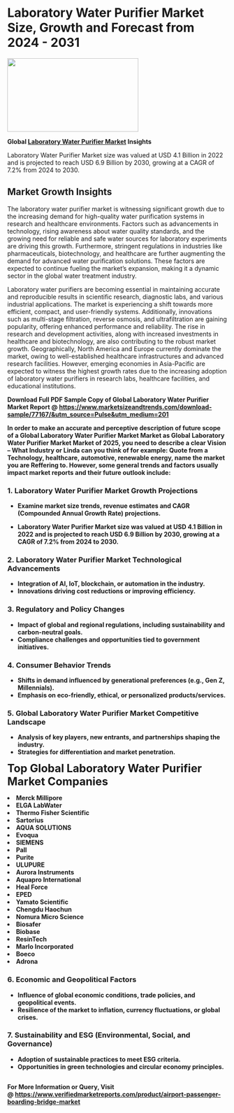 <H1>Laboratory Water Purifier Market Size, Growth and Forecast from 2024 - 2031</H1><img class="aligncenter size-medium wp-image-584254" src="https://thirdeyenews.in/wp-content/uploads/2024/09/Global-Market-Research-300x168.jpeg" alt="" width="300" height="168" /><p><strong>Global&nbsp;<a href="https://www.marketsizeandtrends.com/download-sample/77167/&amp;utm_source=Pulse&amp;utm_medium=201">Laboratory Water Purifier Market</a> Insights</strong></p><p>Laboratory Water Purifier Market size was valued at USD 4.1 Billion in 2022 and is projected to reach USD 6.9 Billion by 2030, growing at a CAGR of 7.2% from 2024 to 2030.</p><p><h2>Market Growth Insights</h2> <p>The laboratory water purifier market is witnessing significant growth due to the increasing demand for high-quality water purification systems in research and healthcare environments. Factors such as advancements in technology, rising awareness about water quality standards, and the growing need for reliable and safe water sources for laboratory experiments are driving this growth. Furthermore, stringent regulations in industries like pharmaceuticals, biotechnology, and healthcare are further augmenting the demand for advanced water purification solutions. These factors are expected to continue fueling the market’s expansion, making it a dynamic sector in the global water treatment industry.</p> <p><strong></strong></p> <p>Laboratory water purifiers are becoming essential in maintaining accurate and reproducible results in scientific research, diagnostic labs, and various industrial applications. The market is experiencing a shift towards more efficient, compact, and user-friendly systems. Additionally, innovations such as multi-stage filtration, reverse osmosis, and ultrafiltration are gaining popularity, offering enhanced performance and reliability. The rise in research and development activities, along with increased investments in healthcare and biotechnology, are also contributing to the robust market growth. Geographically, North America and Europe currently dominate the market, owing to well-established healthcare infrastructures and advanced research facilities. However, emerging economies in Asia-Pacific are expected to witness the highest growth rates due to the increasing adoption of laboratory water purifiers in research labs, healthcare facilities, and educational institutions.</p> <p><strong></p><p><span class=""><strong>Download Full PDF Sample Copy of Global Laboratory Water Purifier Market Report</strong> @ <a href="https://www.marketsizeandtrends.com/download-sample/77167/&amp;utm_source=Pulse&amp;utm_medium=201" target="_blank">https://www.marketsizeandtrends.com/download-sample/77167/&amp;utm_source=Pulse&amp;utm_medium=201</a></span></p><p>In order to make an accurate and perceptive description of future scope of a Global&nbsp;Laboratory Water Purifier Market Market as Global&nbsp;Laboratory Water Purifier Market Market of 2025, you need to describe a clear Vision &ndash; What Industry or Linda can you think of for example: Quote from a Technology, healthcare, automotive, renewable energy, name the market you are Reffering to. However, some general trends and factors usually impact market reports and their future outlook include:</p><h3>1.&nbsp;<strong>Laboratory Water Purifier Market Growth Projections</strong></h3><ul><li>Examine market size trends, revenue estimates and CAGR (Compounded Annual Growth Rate) projections.</li><li><p>Laboratory Water Purifier Market size was valued at USD 4.1 Billion in 2022 and is projected to reach USD 6.9 Billion by 2030, growing at a CAGR of 7.2% from 2024 to 2030.</p></li></ul><h3>2.&nbsp;<strong>Laboratory Water Purifier Market Technological Advancements</strong></h3><ul><li>Integration of AI, IoT, blockchain, or automation in the industry.</li><li>Innovations driving cost reductions or improving efficiency.</li></ul><h3>3.&nbsp;<strong>Regulatory and Policy Changes</strong></h3><ul><li>Impact of global and regional regulations, including sustainability and carbon-neutral goals.</li><li>Compliance challenges and opportunities tied to government initiatives.</li></ul><h3>4.&nbsp;<strong>Consumer Behavior Trends</strong></h3><ul><li>Shifts in demand influenced by generational preferences (e.g., Gen Z, Millennials).</li><li>Emphasis on eco-friendly, ethical, or personalized products/services.</li></ul><h3>5.&nbsp;<strong>Global Laboratory Water Purifier Market Competitive Landscape</strong></h3><ul><li>Analysis of key players, new entrants, and partnerships shaping the industry.</li><li>Strategies for differentiation and market penetration.</li></ul><p data-pm-slice="1 1 []"><span style="color: inherit; font-family: inherit; font-size: 25px;">Top Global Laboratory Water Purifier Market Companies</span></p><div class="" data-test-id=""><p><li>Merck Millipore</li><li> ELGA LabWater</li><li> Thermo Fisher Scientific</li><li> Sartorius</li><li> AQUA SOLUTIONS</li><li> Evoqua</li><li> SIEMENS</li><li> Pall</li><li> Purite</li><li> ULUPURE</li><li> Aurora Instruments</li><li> Aquapro International</li><li> Heal Force</li><li> EPED</li><li> Yamato Scientific</li><li> Chengdu Haochun</li><li> Nomura Micro Science</li><li> Biosafer</li><li> Biobase</li><li> ResinTech</li><li> Marlo Incorporated</li><li> Boeco</li><li> Adrona</li></p></div><h3>6.&nbsp;<strong>Economic and Geopolitical Factors</strong></h3><ul><li>Influence of global economic conditions, trade policies, and geopolitical events.</li><li>Resilience of the market to inflation, currency fluctuations, or global crises.</li></ul><h3>7.&nbsp;<strong>Sustainability and ESG (Environmental, Social, and Governance)</strong></h3><ul><li>Adoption of sustainable practices to meet ESG criteria.</li><li>Opportunities in green technologies and circular economy principles.</li></ul><h2><strong style="font-size: 14px;">For More Information or Query, Visit @&nbsp;</strong><a style="background-color: #ffffff; font-size: 14px;" href="https://www.marketsizeandtrends.com/report/laboratory-water-purifier-market/" target="_blank">https://www.verifiedmarketreports.com/product/airport-passenger-boarding-bridge-market</a></h2>